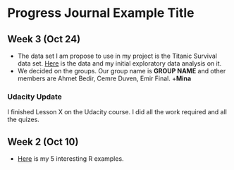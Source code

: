 # Progress Journal Example Title

## Week 3 (Oct 24)

+ The data set I am propose to use in my project is the Titanic Survival data set. [Here](https://www.kaggle.com/mrisdal/exploring-survival-on-the-titanic) is the data and my initial exploratory data analysis on it.
+ We decided on the groups. Our group name is **GROUP NAME** and other members are Ahmet Bedir, Cemre Duven, Emir Final.
+**Mina**


### Udacity Update 
I finished Lesson X on the Udacity course. I did all the work required and all the quizes. 

## Week 2 (Oct 10)

+ [Here](files/interesting_examples.html) is my 5 interesting R examples.
